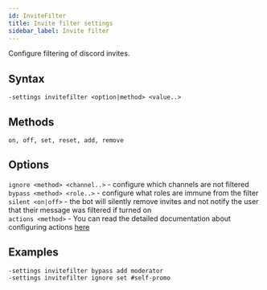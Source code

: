 ```yaml
---
id: InviteFilter
title: Invite filter settings
sidebar_label: Invite filter
---
```


Configure filtering of discord invites.

## Syntax  
`-settings invitefilter <option|method> <value..>`

## Methods  
`on, off, set, reset, add, remove`

## Options  
`ignore <method> <channel..>` - configure which channels are not filtered  
`bypass <method> <role..>` - configure what roles are immune from the filter  
`silent <on|off>` - the bot will silently remove invites and not notify the user that their message was filtered if turned on  
`actions <method>` - You can read the detailed documentation about configuring actions [here](../../tutorials/Filters)  

## Examples  
`-settings invitefilter bypass add moderator`  
`-settings invitefilter ignore set #self-promo`  